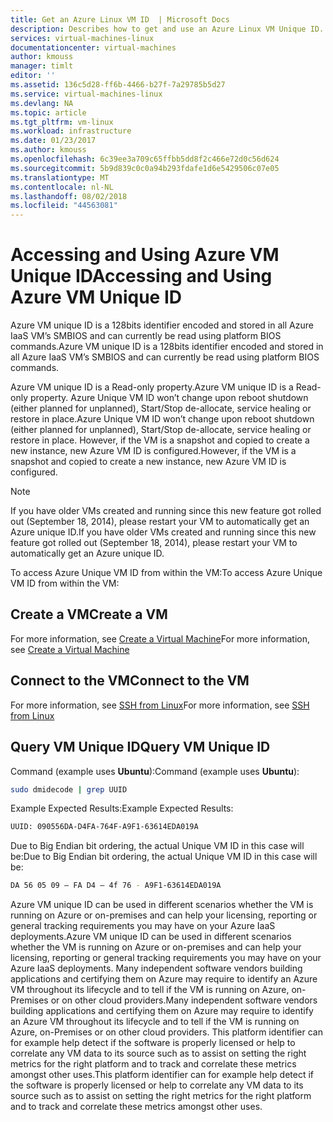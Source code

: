 ```yaml
---
title: Get an Azure Linux VM ID  | Microsoft Docs
description: Describes how to get and use an Azure Linux VM Unique ID.
services: virtual-machines-linux
documentationcenter: virtual-machines
author: kmouss
manager: timlt
editor: ''
ms.assetid: 136c5d28-ff6b-4466-b27f-7a29785b5d27
ms.service: virtual-machines-linux
ms.devlang: NA
ms.topic: article
ms.tgt_pltfrm: vm-linux
ms.workload: infrastructure
ms.date: 01/23/2017
ms.author: kmouss
ms.openlocfilehash: 6c39ee3a709c65ffbb5dd8f2c466e72d0c56d624
ms.sourcegitcommit: 5b9d839c0c0a94b293fdafe1d6e5429506c07e05
ms.translationtype: MT
ms.contentlocale: nl-NL
ms.lasthandoff: 08/02/2018
ms.locfileid: "44563081"
---
```

# <a name="accessing-and-using-azure-vm-unique-id"></a><span data-ttu-id="0e123-103">Accessing and Using Azure VM Unique ID</span><span class="sxs-lookup"><span data-stu-id="0e123-103">Accessing and Using Azure VM Unique ID</span></span>
<span data-ttu-id="0e123-104">Azure VM unique ID is a 128bits identifier encoded and stored in all Azure IaaS VM’s SMBIOS and can currently be read using platform BIOS commands.</span><span class="sxs-lookup"><span data-stu-id="0e123-104">Azure VM unique ID is a 128bits identifier encoded and stored in all Azure IaaS VM’s SMBIOS and can currently be read using platform BIOS commands.</span></span>

<span data-ttu-id="0e123-105">Azure VM unique ID is a Read-only property.</span><span class="sxs-lookup"><span data-stu-id="0e123-105">Azure VM unique ID is a Read-only property.</span></span> <span data-ttu-id="0e123-106">Azure Unique VM ID won’t change upon reboot shutdown (either planned for unplanned), Start/Stop de-allocate, service healing or restore in place.</span><span class="sxs-lookup"><span data-stu-id="0e123-106">Azure Unique VM ID won’t change upon reboot shutdown (either planned for unplanned), Start/Stop de-allocate, service healing or restore in place.</span></span> <span data-ttu-id="0e123-107">However, if the VM is a snapshot and copied to create a new instance, new Azure VM ID is configured.</span><span class="sxs-lookup"><span data-stu-id="0e123-107">However, if the VM is a snapshot and copied to create a new instance, new Azure VM ID is configured.</span></span>

> [!NOTE]
> <span data-ttu-id="0e123-108">If you have older VMs created and running since this new feature got rolled out (September 18, 2014), please restart your VM to automatically get an Azure unique ID.</span><span class="sxs-lookup"><span data-stu-id="0e123-108">If you have older VMs created and running since this new feature got rolled out (September 18, 2014), please restart your VM to automatically get an Azure unique ID.</span></span>
> 
> 

<span data-ttu-id="0e123-109">To access Azure Unique VM ID from within the VM:</span><span class="sxs-lookup"><span data-stu-id="0e123-109">To access Azure Unique VM ID from within the VM:</span></span>

## <a name="create-a-vm"></a><span data-ttu-id="0e123-110">Create a VM</span><span class="sxs-lookup"><span data-stu-id="0e123-110">Create a VM</span></span>
<span data-ttu-id="0e123-111">For more information, see [Create a Virtual Machine](../windows/creation-choices.md?toc=%2fazure%2fvirtual-machines%2flinux%2ftoc.json)</span><span class="sxs-lookup"><span data-stu-id="0e123-111">For more information, see [Create a Virtual Machine](../windows/creation-choices.md?toc=%2fazure%2fvirtual-machines%2flinux%2ftoc.json)</span></span>

## <a name="connect-to-the-vm"></a><span data-ttu-id="0e123-112">Connect to the VM</span><span class="sxs-lookup"><span data-stu-id="0e123-112">Connect to the VM</span></span>
<span data-ttu-id="0e123-113">For more information, see [SSH from Linux](mac-create-ssh-keys.md?toc=%2fazure%2fvirtual-machines%2flinux%2ftoc.json)</span><span class="sxs-lookup"><span data-stu-id="0e123-113">For more information, see [SSH from Linux](mac-create-ssh-keys.md?toc=%2fazure%2fvirtual-machines%2flinux%2ftoc.json)</span></span>

## <a name="query-vm-unique-id"></a><span data-ttu-id="0e123-114">Query VM Unique ID</span><span class="sxs-lookup"><span data-stu-id="0e123-114">Query VM Unique ID</span></span>
<span data-ttu-id="0e123-115">Command (example uses **Ubuntu**):</span><span class="sxs-lookup"><span data-stu-id="0e123-115">Command (example uses **Ubuntu**):</span></span>

```bash
sudo dmidecode | grep UUID
```

<span data-ttu-id="0e123-116">Example Expected Results:</span><span class="sxs-lookup"><span data-stu-id="0e123-116">Example Expected Results:</span></span>

```bash
UUID: 090556DA-D4FA-764F-A9F1-63614EDA019A
```

<span data-ttu-id="0e123-117">Due to Big Endian bit ordering, the actual Unique VM ID in this case will be:</span><span class="sxs-lookup"><span data-stu-id="0e123-117">Due to Big Endian bit ordering, the actual Unique VM ID in this case will be:</span></span>

```bash
DA 56 05 09 – FA D4 – 4f 76 - A9F1-63614EDA019A
```

<span data-ttu-id="0e123-118">Azure VM unique ID can be used in different scenarios whether the VM is running on Azure or on-premises and can help your licensing, reporting or general tracking requirements you may have on your Azure IaaS deployments.</span><span class="sxs-lookup"><span data-stu-id="0e123-118">Azure VM unique ID can be used in different scenarios whether the VM is running on Azure or on-premises and can help your licensing, reporting or general tracking requirements you may have on your Azure IaaS deployments.</span></span> <span data-ttu-id="0e123-119">Many independent software vendors building applications and certifying them on Azure may require to identify an Azure VM throughout its lifecycle and to tell if the VM is running on Azure, on-Premises or on other cloud providers.</span><span class="sxs-lookup"><span data-stu-id="0e123-119">Many independent software vendors building applications and certifying them on Azure may require to identify an Azure VM throughout its lifecycle and to tell if the VM is running on Azure, on-Premises or on other cloud providers.</span></span> <span data-ttu-id="0e123-120">This platform identifier can for example help detect if the software is properly licensed or help to correlate any VM data to its source such as to assist on setting the right metrics for the right platform and to track and correlate these metrics amongst other uses.</span><span class="sxs-lookup"><span data-stu-id="0e123-120">This platform identifier can for example help detect if the software is properly licensed or help to correlate any VM data to its source such as to assist on setting the right metrics for the right platform and to track and correlate these metrics amongst other uses.</span></span>

